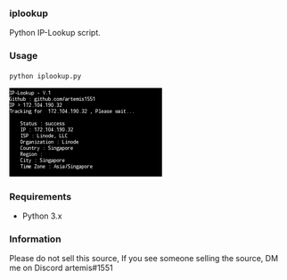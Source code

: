 ### iplookup
Python IP-Lookup script.

### Usage
``
python iplookup.py
``


![](https://github.com/artemis1551/iplookup/blob/main/202102282528_115925.png)

### Requirements
- Python 3.x

### Information
Please do not sell this source, If you see someone selling the source, DM me on Discord artemis#1551
